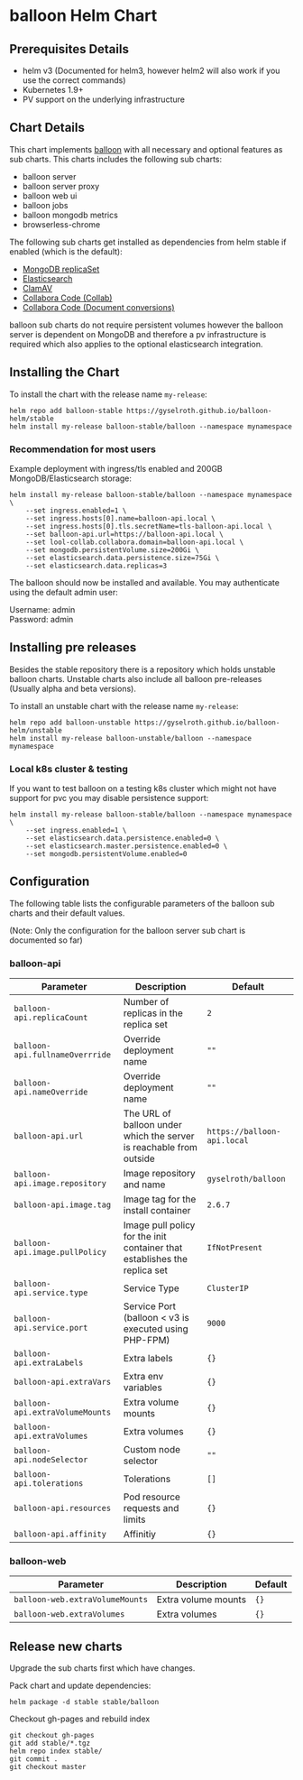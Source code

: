# balloon Helm Chart

## Prerequisites Details

* helm v3 (Documented for helm3, however helm2 will also work if you use the correct commands)
* Kubernetes 1.9+
* PV support on the underlying infrastructure

## Chart Details

This chart implements [balloon](https://github.com/gyselroth/balloon) with all necessary and optional features as sub charts.
This charts includes the following sub charts:

* balloon server
* balloon server proxy
* balloon web ui
* balloon jobs
* balloon mongodb metrics
* browserless-chrome

The following sub charts get installed as dependencies from helm stable if enabled (which is the default):

* [MongoDB replicaSet](https://github.com/helm/charts/tree/master/stable/mongodb-replicaset)
* [Elasticsearch](https://github.com/helm/charts/tree/master/stable/elasticsearch)
* [ClamAV](https://github.com/helm/charts/tree/master/stable/clamav)
* [Collabora Code (Collab)](https://github.com/helm/charts/tree/master/stable/collabora-code)
* [Collabora Code (Document conversions)](https://github.com/helm/charts/tree/master/stable/collabora-code)

balloon sub charts do not require persistent volumes however the balloon server is dependent on MongoDB and therefore a pv infrastructure is required
which also applies to the optional elasticsearch integration.

## Installing the Chart

To install the chart with the release name `my-release`:

```console
helm repo add balloon-stable https://gyselroth.github.io/balloon-helm/stable
helm install my-release balloon-stable/balloon --namespace mynamespace
```

### Recommendation for most users
Example deployment with ingress/tls enabled and 200GB MongoDB/Elasticsearch storage:

```console
helm install my-release balloon-stable/balloon --namespace mynamespace \
    --set ingress.enabled=1 \
    --set ingress.hosts[0].name=balloon-api.local \
    --set ingress.hosts[0].tls.secretName=tls-balloon-api.local \
    --set balloon-api.url=https://balloon-api.local \
    --set lool-collab.collabora.domain=balloon-api.local \
    --set mongodb.persistentVolume.size=200Gi \
    --set elasticsearch.data.persistence.size=75Gi \
    --set elasticsearch.data.replicas=3
```

The balloon should now be installed and available. You may authenticate using the default admin user:

Username: admin<br/>
Password: admin<br/>

## Installing pre releases

Besides the stable repository there is a repository which holds unstable balloon charts. 
Unstable charts also include all balloon pre-releases (Usually alpha and beta versions).

To install an unstable chart with the release name `my-release`:

```console
helm repo add balloon-unstable https://gyselroth.github.io/balloon-helm/unstable
helm install my-release balloon-unstable/balloon --namespace mynamespace
```

### Local k8s cluster & testing

If you want to test balloon on a testing k8s cluster which might not have support for pvc you may disable persistence support:

```console
helm install my-release balloon-stable/balloon --namespace mynamespace \
    --set ingress.enabled=1 \
    --set elasticsearch.data.persistence.enabled=0 \
    --set elasticsearch.master.persistence.enabled=0 \
    --set mongodb.persistentVolume.enabled=0
```

## Configuration

The following table lists the configurable parameters of the balloon sub charts and their default values.

(Note: Only the configuration for the balloon server sub chart is documented so far)

### balloon-api
| Parameter                           | Description                                                               | Default                                             |
| ----------------------------------- | ------------------------------------------------------------------------- | --------------------------------------------------- |
| `balloon-api.replicaCount`              | Number of replicas in the replica set                                     | `2`                                                 |
| `balloon-api.fullnameOverrride`         | Override deployment name                                                  | `""`                                                |
| `balloon-api.nameOverride`              | Override deployment name                                                  | `""`                                                |
| `balloon-api.url`                       | The URL of balloon under which the server is reachable from outside       | `https://balloon-api.local`                             |
| `balloon-api.image.repository`          | Image repository and name                                                 | `gyselroth/balloon`                                 |
| `balloon-api.image.tag`                 | Image tag for the install container                                       | `2.6.7`                                             |
| `balloon-api.image.pullPolicy`          | Image pull policy for the init container that establishes the replica set | `IfNotPresent`                                      |
| `balloon-api.service.type`              | Service Type                                                              | `ClusterIP`                                         |
| `balloon-api.service.port`              | Service Port (balloon < v3 is executed using PHP-FPM)                     | `9000`                                              |
| `balloon-api.extraLabels`               | Extra labels                                                              | `{}`                                                |
| `balloon-api.extraVars`                 | Extra env variables                                                       | `{}`                                                |
| `balloon-api.extraVolumeMounts`         | Extra volume mounts                                                       | `{}`                                                |
| `balloon-api.extraVolumes`              | Extra volumes                                                             | `{}`                                                |
| `balloon-api.nodeSelector`              | Custom node selector                                                      | `""`                                                |
| `balloon-api.tolerations`               | Tolerations                                                               | `[]`                                                |
| `balloon-api.resources`                 | Pod resource requests and limits                                          | `{}`                                                |
| `balloon-api.affinity`                  | Affinitiy                                                                 | `{}`                                                |

### balloon-web
| Parameter                           | Description                                                               | Default                                             |
| ----------------------------------- | ------------------------------------------------------------------------- | --------------------------------------------------- |
| `balloon-web.extraVolumeMounts`         | Extra volume mounts                                                       | `{}`                                                |
| `balloon-web.extraVolumes`              | Extra volumes                                                             | `{}`                                                |


## Release new charts

Upgrade the sub charts first which have changes.

Pack chart and update dependencies:
```
helm package -d stable stable/balloon
```

Checkout gh-pages and rebuild index
```
git checkout gh-pages
git add stable/*.tgz
helm repo index stable/
git commit .
git checkout master
```
